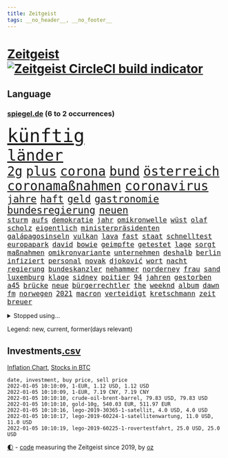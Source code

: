 ```yaml
---
title: Zeitgeist
tags: __no_header__, __no_footer__
---
```


# [Zeitgeist](https://oliz.io/zeitgeist/) [![Zeitgeist CircleCI build indicator](https://circleci.com/gh/ooz/zeitgeist.svg?style=shield)](https://circleci.com/gh/ooz/zeitgeist)

## Language

<h3><a href="https://www.spiegel.de" target="_blank">spiegel.de</a> (6 to 2 occurrences)</h3>
<p style="font-family:monospace">
<span style="font-size:32pt"><a href="news_links.html#künftig" class="current">künftig</a></span>
<br>
<span style="font-size:27pt"><a href="news_links.html#länder" class="current">länder</a></span>
<br>
<span style="font-size:22pt"><a href="news_links.html#2g" class="current">2g</a></span>
<span style="font-size:22pt"><a href="news_links.html#plus" class="current">plus</a></span>
<span style="font-size:22pt"><a href="news_links.html#corona" class="current">corona</a></span>
<span style="font-size:22pt"><a href="news_links.html#bund" class="current">bund</a></span>
<span style="font-size:22pt"><a href="news_links.html#österreich" class="current">österreich</a></span>
<span style="font-size:22pt"><a href="news_links.html#coronamaßnahmen" class="current">coronamaßnahmen</a></span>
<span style="font-size:22pt"><a href="news_links.html#coronavirus" class="current">coronavirus</a></span>
<br>
<span style="font-size:17pt"><a href="news_links.html#jahre" class="current">jahre</a></span>
<span style="font-size:17pt"><a href="news_links.html#haft" class="current">haft</a></span>
<span style="font-size:17pt"><a href="news_links.html#geld" class="current">geld</a></span>
<span style="font-size:17pt"><a href="news_links.html#gastronomie" class="current">gastronomie</a></span>
<span style="font-size:17pt"><a href="news_links.html#bundesregierung" class="current">bundesregierung</a></span>
<span style="font-size:17pt"><a href="news_links.html#neuen" class="current">neuen</a></span>
<br>
<span style="font-size:12pt"><a href="news_links.html#sturm" class="current">sturm</a></span>
<span style="font-size:12pt"><a href="news_links.html#aufs" class="current">aufs</a></span>
<span style="font-size:12pt"><a href="news_links.html#demokratie" class="current">demokratie</a></span>
<span style="font-size:12pt"><a href="news_links.html#jahr" class="current">jahr</a></span>
<span style="font-size:12pt"><a href="news_links.html#omikronwelle" class="current">omikronwelle</a></span>
<span style="font-size:12pt"><a href="news_links.html#wüst" class="current">wüst</a></span>
<span style="font-size:12pt"><a href="news_links.html#olaf" class="current">olaf</a></span>
<span style="font-size:12pt"><a href="news_links.html#scholz" class="current">scholz</a></span>
<span style="font-size:12pt"><a href="news_links.html#eigentlich" class="current">eigentlich</a></span>
<span style="font-size:12pt"><a href="news_links.html#ministerpräsidenten" class="current">ministerpräsidenten</a></span>
<span style="font-size:12pt"><a href="news_links.html#galápagosinseln" class="current">galápagosinseln</a></span>
<span style="font-size:12pt"><a href="news_links.html#vulkan" class="current">vulkan</a></span>
<span style="font-size:12pt"><a href="news_links.html#lava" class="current">lava</a></span>
<span style="font-size:12pt"><a href="news_links.html#fast" class="current">fast</a></span>
<span style="font-size:12pt"><a href="news_links.html#staat" class="current">staat</a></span>
<span style="font-size:12pt"><a href="news_links.html#schnelltest" class="new">schnelltest</a></span>
<span style="font-size:12pt"><a href="news_links.html#europapark" class="new">europapark</a></span>
<span style="font-size:12pt"><a href="news_links.html#david" class="current">david</a></span>
<span style="font-size:12pt"><a href="news_links.html#bowie" class="current">bowie</a></span>
<span style="font-size:12pt"><a href="news_links.html#geimpfte" class="current">geimpfte</a></span>
<span style="font-size:12pt"><a href="news_links.html#getestet" class="current">getestet</a></span>
<span style="font-size:12pt"><a href="news_links.html#lage" class="current">lage</a></span>
<span style="font-size:12pt"><a href="news_links.html#sorgt" class="current">sorgt</a></span>
<span style="font-size:12pt"><a href="news_links.html#maßnahmen" class="current">maßnahmen</a></span>
<span style="font-size:12pt"><a href="news_links.html#omikronvariante" class="current">omikronvariante</a></span>
<span style="font-size:12pt"><a href="news_links.html#unternehmen" class="current">unternehmen</a></span>
<span style="font-size:12pt"><a href="news_links.html#deshalb" class="current">deshalb</a></span>
<span style="font-size:12pt"><a href="news_links.html#berlin" class="current">berlin</a></span>
<span style="font-size:12pt"><a href="news_links.html#infiziert" class="current">infiziert</a></span>
<span style="font-size:12pt"><a href="news_links.html#personal" class="current">personal</a></span>
<span style="font-size:12pt"><a href="news_links.html#novak" class="current">novak</a></span>
<span style="font-size:12pt"><a href="news_links.html#djoković" class="current">djoković</a></span>
<span style="font-size:12pt"><a href="news_links.html#wort" class="current">wort</a></span>
<span style="font-size:12pt"><a href="news_links.html#nacht" class="current">nacht</a></span>
<span style="font-size:12pt"><a href="news_links.html#regierung" class="current">regierung</a></span>
<span style="font-size:12pt"><a href="news_links.html#bundeskanzler" class="current">bundeskanzler</a></span>
<span style="font-size:12pt"><a href="news_links.html#nehammer" class="current">nehammer</a></span>
<span style="font-size:12pt"><a href="news_links.html#norderney" class="new">norderney</a></span>
<span style="font-size:12pt"><a href="news_links.html#frau" class="current">frau</a></span>
<span style="font-size:12pt"><a href="news_links.html#sand" class="new">sand</a></span>
<span style="font-size:12pt"><a href="news_links.html#luxemburg" class="current">luxemburg</a></span>
<span style="font-size:12pt"><a href="news_links.html#klage" class="current">klage</a></span>
<span style="font-size:12pt"><a href="news_links.html#sidney" class="new">sidney</a></span>
<span style="font-size:12pt"><a href="news_links.html#poitier" class="new">poitier</a></span>
<span style="font-size:12pt"><a href="news_links.html#94" class="current">94</a></span>
<span style="font-size:12pt"><a href="news_links.html#jahren" class="current">jahren</a></span>
<span style="font-size:12pt"><a href="news_links.html#gestorben" class="current">gestorben</a></span>
<span style="font-size:12pt"><a href="news_links.html#a45" class="new">a45</a></span>
<span style="font-size:12pt"><a href="news_links.html#brücke" class="current">brücke</a></span>
<span style="font-size:12pt"><a href="news_links.html#neue" class="current">neue</a></span>
<span style="font-size:12pt"><a href="news_links.html#bürgerrechtler" class="current">bürgerrechtler</a></span>
<span style="font-size:12pt"><a href="news_links.html#the" class="current">the</a></span>
<span style="font-size:12pt"><a href="news_links.html#weeknd" class="current">weeknd</a></span>
<span style="font-size:12pt"><a href="news_links.html#album" class="current">album</a></span>
<span style="font-size:12pt"><a href="news_links.html#dawn" class="new">dawn</a></span>
<span style="font-size:12pt"><a href="news_links.html#fm" class="new">fm</a></span>
<span style="font-size:12pt"><a href="news_links.html#norwegen" class="current">norwegen</a></span>
<span style="font-size:12pt"><a href="news_links.html#2021" class="current">2021</a></span>
<span style="font-size:12pt"><a href="news_links.html#macron" class="current">macron</a></span>
<span style="font-size:12pt"><a href="news_links.html#verteidigt" class="current">verteidigt</a></span>
<span style="font-size:12pt"><a href="news_links.html#kretschmann" class="current">kretschmann</a></span>
<span style="font-size:12pt"><a href="news_links.html#zeit" class="current">zeit</a></span>
<span style="font-size:12pt"><a href="news_links.html#breuer" class="current">breuer</a></span>
</p>
<details>
<summary>Stopped using...</summary>
<p class="former" style="font-size:12pt">
verschiedene(442) anwalt(441) bessere(441) brettspiele(441) egal(441) elfmeter(441) fraktionschef(441) nannte(441) wünscht(441) 2000(440) angebot(440) euphorie(440) extreme(440) nachfolge(440) regieren(440) unentschieden(440) ursula(440) gewaltige(439) haare(439) identifiziert(439) ignoriert(439) abenteuer(438) angeklagt(438) bars(438) christopher(438) einzug(438) entschied(438) erneuter(438) gerecht(438) kritische(438) kurve(438) wartet(438) wege(438) co₂(437) eingebrochen(437) erinnerungen(437) hinterlassen(437) horst(437) jury(437) positionen(437) studierenden(437) tödlicher(437) zurzeit(437) 39(436) bewerber(436) coronalockdown(436) digitaler(436) festnahme(436) gearbeitet(436) geflüchteten(436) gerufen(436) geschickt(436) hansi(436) juventus(436) microsoft(436) preisen(436) rad(436) turin(436) usaußenminister(436) veranstaltung(436) zentrale(436) allianz(435) ankündigung(435) astrazeneca(435) erntet(435) klimaneutral(435) nachwuchs(435) pocht(435) richten(435) verstärken(435) bekannten(434) fenster(434) gefährden(434) geschaffen(434) internationaler(434) kandidatin(434) lob(434) peru(434) razzia(434) regionen(434) reißt(434) trennt(434) ärmere(434) anderthalb(433) anruf(433) autohersteller(433) bedrohung(433) beeinflussen(433) beschwerde(433) bestes(433) bewegung(433) gelegenheit(433) heiko(433) hinweisen(433) lady(433) nachspiel(433) nazis(433) versorgt(433) deutet(432) einreisen(432) gedacht(432) halben(432) lager(432) neuem(432) normalität(432) usbürger(432) verteilung(432) amsterdam(431) anspruch(431) arbeitslosigkeit(431) einstieg(431) fuß(431) institut(431) könig(431) melanie(431) nationale(431) offensive(431) tausenden(431) versehentlich(431) zinsen(431) üben(431) drehen(430) schröder(430) unbekannten(430) werbung(430) zahlung(430) eindämmen(429) figuren(429) geklärt(429) irak(429) kleines(429) noten(429) partner(429) schwierigkeiten(429) siegte(429) verspielt(429) anzeigen(428) aufbruch(428) digitalen(428) eintracht(428) jüngeren(428) notruf(428) rat(428) rechts(428) ringt(428) unten(428) verpassen(428) fakten(427) hauses(427) karriereberaterin(427) kostet(427) nürnberg(427) politisch(427) spekulationen(427) wehrte(427) zwischenzeitlich(427) überschattet(427) ermittlern(426) negative(426) usschauspielerin(426) verbände(426) 52(425) mode(425) roger(425) schottland(425) verbrechen(425) 32(424) ecken(424) endspiel(424) grünenchef(424) sensation(424) attacken(423) herzen(423) kontrollen(423) spaß(423) verteidigen(423) zeugin(423) haftstrafen(422) moskaus(422) neustart(422) verschwiegen(422) auftreten(421) ausgerufen(421) eigentümer(421) genauso(421) option(421) rollen(421) rückzug(421) anja(420) aufgetreten(420) belege(420) drohe(420) marsch(420) mitnehmen(420) provokation(420) schwerverletzte(420) verklagen(420) vorstellen(420) einheitliche(419) goldenen(419) kilometern(419) spotify(419) weckt(419) begriff(418) sportlich(418) treiben(417) küstenwache(416) bushido(415) fan(414) laufenden(414) ministerium(414) schockiert(414) zurückgegangen(414) erderwärmung(413) projekte(413) hausarrest(412) nationalteam(412) steigern(412) matthew(411) syrer(411) wünsche(411) america(410) defensive(410) behalten(409) coronazeiten(409) pushbacks(409) hohem(408) museum(408) rasen(407) unterdessen(407) verfolger(407) wendet(407) wiener(407) auseinandersetzung(406) flagge(406) jubeln(406) nasa(406) rechtsstreit(405) landung(403) psychisch(403) staus(403) hilfen(402) schaut(402) gewarnt(401) intelligenz(401) intensivstation(401) künstliche(401) munition(401) suchten(401) ball(400) festhalten(399) doping(398) thüringer(398) weitermachen(398) grünenchefin(397) schützt(397) neymar(396) gewannen(394) riesiges(394) rodrigo(394) vertraute(394) jones(393) mittelpunkt(393) schätzen(393) türen(391) sammelte(390) ursprünglich(390) wasserstoff(388) strategisch(387) verhinderte(387) johannes(386) normalerweise(385) entspannt(384) teuren(383) sammeln(382) bbc(381) hagen(381) erreger(380) aktive(378) herzinfarkt(377) beheben(375) bestechung(375) coronafolgen(375) discounter(375) nationalsozialismus(375) antony(373) blinken(373) versammelt(373) boomt(370) unfällen(369) heimsieg(367) 13jährige(366) aggressiv(366) trugen(365) abgabe(363) flogen(361) rüstet(361) aufheben(358) 150000(357) biontech/pfizer(357) sachen(353) katzen(349) dosis(344) polizeiruf(343) unterschrift(342) kreuzung(327) geheimen(319) flächendeckend(315) estland(310) stromnetz(310) vormarsch(309) walterborjans(306) belästigt(301) california(301) carlos(296) längerem(295) 53jähriger(294) indigenen(292) direkten(290) westberlin(287) übung(287) finanziellen(284) konzerte(278) kriege(277) interessante(272) 15jähriger(265) bewirbt(265) bargeld(261) geschützte(261) nordwesten(261) realistisch(260) prozessauftakt(252) entmachtete(250) enthalten(249) verstappens(234) erwachsen(233) erschüttern(232) motorrad(232) label(226) 2013(224) auszeichnung(224) neudelhi(222) zwickau(220) spritzen(219) hingelegt(217) fronten(214) nationaltrainer(213) johansson(211) strafverfolgung(211) meilenstein(207) mitregieren(205) einsätze(204) hardliner(201) ausgezahlt(200) ticket(199) vorgang(199) wessen(199) serbien(198) einwanderer(194) notlandung(192) menschenmenge(191) lago(190) maggiore(190) kw(189) berchtesgaden(188) 01(186) allgegenwärtig(186) umfang(186) eingemischt(183) ernstfall(183) fotografen(183) unschuldig(183) wahlsieger(183) bestseller(182) pendler(182) guido(181) ranking(179) erbeutet(177) jamaika(177) rängen(176) 23jähriger(175) erhöhte(175) lucas(175) versichert(172) brannte(171) hebel(171) sichere(171) zeugnis(171) anpassen(170) instrumente(169) leuchten(169) merkwürdigen(169) misshandlung(169) aufsichtsratschef(168) forscherteam(168) 1941(167) ramos(167) 72(166) stockt(166) entstehung(164) genauer(164) schließung(164) verliebt(164) visa(164) abgeordneter(163) warteten(163) atomgespräche(162) britney(162) millionenentschädigung(162) spears(162) anwohnern(160) geldwäsche(160) 9(159) auslaufen(159) süddeutschland(159) verteidigungsministeriums(159) dick(158) zugestimmt(158) gegenwart(156) heiraten(156) nächster(156) stufen(156) alqaida(155) tätig(155) umzug(155) abgesehen(154) mächtigen(154) überfüllt(154) überwältigender(154) 18jährige(153) batterien(153) karlsruher(153) sperrung(151) roter(150) schrecklich(150) vermeintlicher(150) wunderkind(150) kreativ(149) überdosis(149) lebten(148) strikten(147) verdrängt(145) las(143) metall(143) vegas(143) abschiebungen(142) eure(142) kolumbianische(142) leistete(142) lieferengpässen(142) oberbayern(142) polnischen(142) rauch(142) weibliche(142) planet(141) formel1pressestimmen(140) schutzmaßnahmen(140) camp(139) observatorium(139) amoklauf(138) anstatt(138) theorien(138) impfzahlen(137) nothilfe(137) 80jähriger(136) hochwasserkatastrophe(136) komfort(136) badenbaden(135) drastischer(135) mobiles(134) dfbfrauen(133) get(133) kinderärzte(132) russischem(132) zerstörten(132) 1976(131) kulisse(131) aufwand(130) verbinden(130) ernannt(129) kohl(129) angemeldet(128) sechste(128) afghanen(127) freedom(127) lautete(127) polizeigewahrsam(127) 69(126) norwegischen(126) coronaleugnern(125) 240(124) schwach(124) verheiratet(124) eindeutigen(123) schwierigste(123) boxer(122) fatalen(122) geschätzt(122) marathon(122) unerwünscht(122) unglücks(122) favoritenrolle(121) köpfen(121) aktivieren(120) röttgen(120) sprint(120) öffentlicher(120) ten(119) ali(118) bezug(118) immobilienkonzern(118) 39jähriger(117) gotteslästerung(117) notlage(117) entschädigt(116) miese(116) nazivergleichen(116) 1961(115) gouverneurs(115) rundfunks(115) düsseldorfer(114) juristisches(114) konfisziert(114) münzen(114) machtübernahme(113) überschreiten(113) früherem(112) losgegangen(112) note(112) freundinnen(111) vergisst(111) durchgeführt(110) fußballbundes(110) müttern(110) taugen(110) coronatoten(108) göringeckardt(108) hauptgrund(108) mesut(108) wissing(108) özil(108) award(107) hochdruck(107) spielmacher(107) tankstellen(107) ausharren(106) grünenfraktionschefin(106) haushalt(106) heimspiel(106) iaea(106) partien(106) tierwelt(106) devise(105) exmann(104) staatsangehörigkeit(104) tabellenführung(104) alias(103) friedensnobelpreisträgerin(103) hawaii(103) neuesten(103) verbündeten(103) zorn(103) überraschende(103) regelungen(102) flüchtlingsdrama(100) prangert(100) verletzungspause(100) anführen(99) kooperieren(99) späte(99) verteidigte(99) illegaler(98) involviert(98) plänen(98) toxische(98) volkspartei(98) gerichtsentscheidung(97) südlichen(97) verstärkung(97) abgerechnet(96) bestätigte(96) fifa(96) usstadt(96) architekten(95) jerome(95) powell(95) katrin(94) migrationspolitik(94) protokoll(94) 06(93) längsten(93) umbruch(93) euaußengrenze(92) lahmt(92) spdvorsitzende(92) staatsanwältin(92) gewandt(91) infektionsschutzgesetz(91) pflegeheimen(91) statistisch(91) wittert(91) arten(90) eingekauft(90) gesenkt(90) härtester(90) pazifik(90) tumulten(90) vertuschung(90) angels(89) gutgehen(89) hells(89) talk(89) urteilt(89) angehören(88) feature(88) missouri(88) mobility(88) nolan(88) wmqualifikation(88) angeprangert(87) angeschlagenen(87) elektrizität(87) erheblicher(87) kinderarzt(87) krankschreibung(87) millionengewinn(87) pharmakonzern(87) 19jährigen(86) defekte(86) dringen(86) geschmolzen(86) handhabe(86) chaotischsten(85) einzuschätzen(85) fachzeitschriften(85) gebeutelte(85) opioidkrise(85) performance(85) arktis(84) benachbarten(84) bundesligatopspiel(84) bündnisses(84) eindringlich(84) immobilie(84) umgebracht(84) abhängigkeit(83) besserer(83) tvduell(83) versöhnlich(83) vulkaninsel(83) alnusra(82) bildet(82) biontechgründer(82) brüskiert(82) hübner(82) kampfstarker(82) miete(82) elektrisiert(81) lübecker(81) coronaphase(80) derby(80) ernsthafte(80) exportiert(80) freiem(80) teamchef(80) tweets(80) alberto(79) coronabilanz(79) costa(79) finanzkrise(79) gabriela(79) tvdebatte(79) bombenanschlag(78) burundi(78) championsleaguespiel(78) kaperte(78) pfad(78) eingefangen(77) erklärungen(77) fehlentscheidung(77) lauschte(77) riskieren(77) sonderparteitag(77) zahlungsunfähigkeit(77) anleihe(76) goldmedaillengewinnerin(76) ham(76) zinszahlung(76) beratungen(75) hamm(74) novatek(74) ole(74) sorgerecht(74) vorträge(74) empfindlichen(73) heizung(73) rwe(73) vogel(73) weiche(73) exekutionen(72) gange(72) ubooten(72) verspielen(72) angesprochen(71) hitzewellen(71) jesse(71) lea(71) menschlicher(71) partnern(71) zukommen(71) bewahrte(70) bundestagsfraktion(70) flaschenhalsrezession(70) gaskrise(70) hast(70) knüpfen(70) samstagabend(70) wich(70) abhängen(69) aufgebracht(69) energiekrise(69) kohlrichter(69) löschung(69) maike(69) tatverdächtigem(69) floss(68) lol(68) meistern(68) 1975(67) beider(67) trickst(67) zäune(67) carolina(66) haushaltssperre(66) sam(66) suizid(66) verstand(66) zurückgezogen(66) begrüßen(65) genügen(65) scheinheiligkeit(65) zerknirscht(65) ach(64) berufsschule(64) biene(64) blätter(64) bundesliganiederlage(64) gazprom(64) hengst(64) kläger(64) kritisierten(64) menschheit(64) schlepper(64) aue(63) blättert(63) erzgebirge(63) panama(63) plastikmüll(63) strackzimmermann(63) bestellen(62) enteignung(62) eupolitiker(62) ig(62) kombination(62) lasst(62) materialknappheit(62) sekte(62) tshirts(62) twitteraccount(62) coronakontrollen(61) gaspreise(61) gewerbe(61) hassparolen(61) saal(61) verwerfungen(61) charge(60) entwickler(60) fassade(60) feldenkirchen(60) geklaut(60) vorschlagen(60) votiert(60) ampelverhandlungen(59) aung(59) doppelspitze(59) eidinger(59) eingefroren(59) erwartung(59) kinderklinik(59) klubführung(59) lockerung(59) mond(59) unsicherheiten(59) bewältigte(58) co2preis(58) generäle(58) gesetzen(58) gleichermaßen(58) klimafreundlicher(58) övp(58) bundesebene(57) gerichtsverfahren(57) gezerrt(57) kroatische(57) national(57) schleuser(57) dschungel(56) korruptionsvorwürfe(56) magie(56) matthäus(56) meeresgrund(56) späteren(56) warnstreiks(56) arsch(55) bedrängt(55) losgehen(55) notfallzulassung(55) schallenberg(55) warburg(55) hüten(54) kissen(54) strafverfahren(54) einsturz(53) gebilligt(53) totgeprügelt(53) umsetzung(53) verunglückte(53) österreichischer(53) überlastung(53) 1970(52) haftanstalt(52) oberst(52) rechtsextremer(52) sommerhaus(52) unvollendet(52) 74(51) adele(51) ansturm(51) attentate(51) entwicklungsländern(51) kommentiert(51) künstlerinnen(51) pelze(51) regierungsarbeit(51) beruft(50) intensivpatienten(50) jungstar(50) lieferte(50) polnischer(50) versorger(50) vorzugehen(50) wirksam(50) geworben(49) großbanken(49) kommissionspräsidentin(49) komplizierter(49) objekt(49) sprecherin(49) finanzspritze(48) geschnappt(48) nochgesundheitsminister(48) staatsspitze(48) ampelbündnis(47) asylsuchenden(47) baseballschläger(47) blamiert(47) christlichen(47) parteivorstand(47) stellantis(47) härten(46) robuste(46) sonderweg(46) verbundenen(46) absprachen(45) chefposten(45) faires(45) folgende(45) verglichen(45) beschlagnahmte(44) oberlandesgericht(44) schärferes(44) europarat(43) geheimnisse(43) hinterließ(43) hochseewindparks(43) luftwaffe(43) pannenstart(43) privates(43) seitenlinie(43) spieltisch(43) abschlussbericht(42) amanal(42) gruselig(42) kurz'(42) legendäre(42) marion(42) petros(42) valencia(42) wichtigster(42) wohnten(42) ehrgeizige(41) gründeten(41) kavala(41) mitschuld(41) mutterkonzern(41) willemsen(41) 14000(40) bruders(40) kräftigen(40) tötungsdelikts(40) verlockend(40) ämtern(40) anwenden(39) enes(39) heime(39) kanter(39) kriegen(39) osman(39) photo(39) seibert(39) siena(39) wartezeiten(39) abschiebung(38) hinrichtungen(38) mehrmals(38) nachkriegszeit(38) ratgeber(38) schwört(38) zugute(38) abgreifen(37) ausstoß(37) coronamedikaments(37) molnupiravir(37) palace(37) zweifache(37) backen(36) bestehende(36) chip(36) eignet(36) ethikrat(36) gerechtfertigt(36) schreck(36) symbole(36) blauen(35) brandenburgischen(35) eitan(35) fußballs(35) hager(35) medienrummel(35) plazenta(35) rheinderby(35) rücknahme(35) seilbahnabsturz(35) seilbahnunglück(35) vorgesehen(35) geldflut(34) schildkröten(34) sexismus(34) trophäen(34) betriebsrat(33) christiane(33) geisel(33) generationen(33) ministeramt(33) rückseite(33) bemerkenswerten(32) geduldig(32) lifte(32) zahlungsschwierigkeiten(32) zoran(32) atomwaffenfähige(31) fischerboot(31) glühende(31) karibik(31) korridor(31) frisst(30) gefoltert(30) gegenzug(30) impfskeptikerin(30) kürzer(30) lettland(30) nicaragua(30) ostafrikanischen(30) ubahn(30) unterhaltung(30) bundeskriminalamt(29) getrennte(29) hetze(29) house(29) strompreis(29) vorstellt(29) wmfinale(29) auffrischungsimpfungen(28) euinnenkommissarin(28) kaiserslautern(28) mund(28) regional(28) schieflage(28) sexualisierte(28) unbegründet(28) videoassistenten(28) wirklichkeit(28) ylva(28) abgesagte(27) amerikanischer(27) ausblieb(27) benfica(27) coronaboosterimpfung(27) millionenwert(27) naturschutzorganisation(27) 113(26) aggressionen(26) ehrlich(26) geschmack(26) juwelen(26) patientinnen(26) rezepten(26) schusswaffen(26) staatsstreich(26) teslaaktien(26) total(26) befreite(25) gaga(25) griffen(25) gucci(25) interaktive(25) jude(25) pufpaff(25) rettungseinsatz(25) sachverständigenrat(25) wirtschaftsweisen(25) dosbpräsident(24) dream(24) längeren(24) unterschreiben(24) vermeidbar(24) 432(23) alfons(23) geht’s(23) hörmann(23) iraker(23) kaputtgegangen(23) sportbund(23) 3gpflicht(22) aggression(22) dosb(22) erfüllung(22) nachgeschärft(22) perus(22) pickuptrucks(22) resultieren(22) archiviert(21) baldkanzler(21) begegnet(21) calais(21) kick(21) michigan(21) stroh(21) tatortvote(21) terence(21) coronahotspot(20) defactoregierungschefin(20) finanzchef(20) ischgl(20) kyi(20) rotgrüngelbe(20) sohnes(20) suu(20) algaddafi(19) alislam(19) billig(19) coronagesetz(19) ideologische(19) machthabers(19) saif(19) bahnbrechende(18) extremsportler(18) handschrift(18) kalt(18) 00(17) 43jährige(17) ausschlag(17) geschäftsführende(17) kinderbuch(17) wettrennen(17) ethikratmitglied(16) gewaltbereite(16) khashoggi(16) ständiger(16) wellenbrecher(16) berechnet(15) einstimmig(15) vierteljahrhundert(15) weltraumschrott(15) überzeugten(15) bestritten(14) entsteht(14) epsteins(14) fliegende(14) halbmarathon(14) ligaspiele(14) schande(14) tauschen(14) trainerdebüt(14) ussanktionen(14) ampelspitzen(13) beschäftige(13) kronprinz(13) menschlich(13) ministerposten(13) versteht(13) wta(13) apotheker(12) attraktiver(12) beliebten(12) interimscoach(12) luftfilter(12) ozean(12) sank(12) angekündigte(11) auslandsreise(11) kontakten(11) recycling(11) salzburger(11) swift(11) tonfall(11) unterzeichnen(11) wtachef(11)
</p>
</details>
<p>Legend: <span class="new">new</span>, <span class="current">current</span>, <span class="former">former(days relevant)</span></p>

## Investments[.csv](investments.csv)

[Inflation Chart](https://inflationchart.com),
[Stocks in BTC](https://stonksinbtc.xyz/)

```
date, investment, buy price, sell price
2022-01-05 10:10:09, 1-EUR, 1.12 USD, 1.12 USD
2022-01-05 10:10:09, 1-EUR, 7.19 CNY, 7.19 CNY
2022-01-05 10:10:10, crude-oil-brent-barrel, 79.83 USD, 79.83 USD
2022-01-05 10:10:10, gold-10g, 540.03 EUR, 511.97 EUR
2022-01-05 10:10:16, lego-2019-30365-1-satellit, 4.0 USD, 4.0 USD
2022-01-05 10:10:17, lego-2019-60224-1-satellitenwartung, 11.0 USD, 11.0 USD
2022-01-05 10:10:19, lego-2019-60225-1-rovertestfahrt, 25.0 USD, 25.0 USD
```

<footer>
<a href="javascript:toggleTheme()" class="nav">🌓</a>
- <a href="https://github.com/ooz/zeitgeist">code</a> measuring the Zeitgeist since 2019, by <a href="https://oliz.io">oz</a>
</footer>
